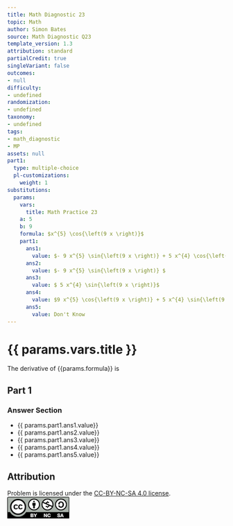 ```yaml
---
title: Math Diagnostic 23
topic: Math
author: Simon Bates
source: Math Diagnostic Q23
template_version: 1.3
attribution: standard
partialCredit: true
singleVariant: false
outcomes:
- null
difficulty:
- undefined
randomization:
- undefined
taxonomy:
- undefined
tags:
- math_diagnostic
- MP
assets: null
part1:
  type: multiple-choice
  pl-customizations:
    weight: 1
substitutions:
  params:
    vars:
      title: Math Practice 23
    a: 5
    b: 9
    formula: $x^{5} \cos{\left(9 x \right)}$
    part1:
      ans1:
        value: $- 9 x^{5} \sin{\left(9 x \right)} + 5 x^{4} \cos{\left(9 x \right)}$
      ans2:
        value: $- 9 x^{5} \sin{\left(9 x \right)} $
      ans3:
        value: $ 5 x^{4} \sin{\left(9 x \right)}$
      ans4:
        value: $9 x^{5} \cos{\left(9 x \right)} + 5 x^{4} \sin{\left(9 x \right)}$
      ans5:
        value: Don't Know
---
```

# {{ params.vars.title }}
The derivative of {{params.formula}} is

## Part 1

### Answer Section

- {{ params.part1.ans1.value}}
- {{ params.part1.ans2.value}}
- {{ params.part1.ans3.value}}
- {{ params.part1.ans4.value}}
- {{ params.part1.ans5.value}}

## Attribution

Problem is licensed under the [CC-BY-NC-SA 4.0 license](https://creativecommons.org/licenses/by-nc-sa/4.0/).<br> ![The Creative Commons 4.0 license requiring attribution-BY, non-commercial-NC, and share-alike-SA license.](https://raw.githubusercontent.com/firasm/bits/master/by-nc-sa.png)